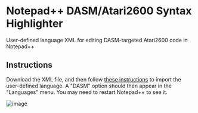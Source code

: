 # Notepad++ DASM/Atari2600 Syntax Highlighter
User-defined language XML for editing DASM-targeted Atari2600 code in Notepad++
## Instructions
Download the XML file, and then follow [these instructions](https://npp-user-manual.org/docs/user-defined-language-system/#import-a-udl) to import the user-defined language.
A "DASM" option should then appear in the "Languages" menu. You may need to restart Notepad++ to see it.

![image](https://github.com/nicwatson/nppdasm/assets/587252/f2fe546d-e271-4926-9482-69103193dd28)

